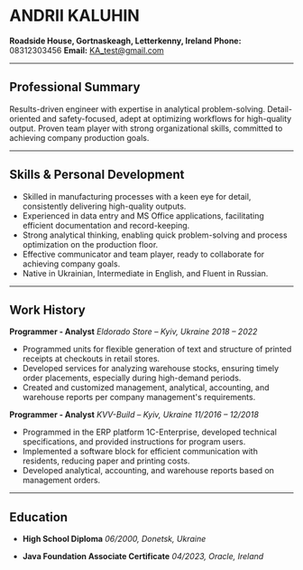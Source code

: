 # ANDRII KALUHIN

**Roadside House, Gortnaskeagh, Letterkenny, Ireland**
**Phone:** 08312303456
**Email:** KA_test@gmail.com

---

## Professional Summary
Results-driven engineer with expertise in analytical problem-solving.
Detail-oriented and safety-focused, adept at optimizing workflows for high-quality output.
Proven team player with strong organizational skills, committed to achieving company production goals.

---

## Skills & Personal Development
- Skilled in manufacturing processes with a keen eye for detail, consistently delivering high-quality outputs.
- Experienced in data entry and MS Office applications, facilitating efficient documentation and record-keeping.
- Strong analytical thinking, enabling quick problem-solving and process optimization on the production floor.
- Effective communicator and team player, ready to collaborate for achieving company goals.
- Native in Ukrainian, Intermediate in English, and Fluent in Russian.

---

## Work History

**Programmer - Analyst**
*Eldorado Store – Kyiv, Ukraine*
*2018 – 2022*
- Programmed units for flexible generation of text and structure of printed receipts at checkouts in retail stores.
- Developed services for analyzing warehouse stocks, ensuring timely order placements, especially during high-demand periods.
- Created and customized management, analytical, accounting, and warehouse reports per company management's requirements.

**Programmer - Analyst**
*KVV-Build – Kyiv, Ukraine*
*11/2016 – 12/2018*
- Programmed in the ERP platform 1C-Enterprise, developed technical specifications, and provided instructions for program users.
- Implemented a software block for efficient communication with residents, reducing paper and printing costs.
- Developed analytical, accounting, and warehouse reports based on management orders.

---

## Education
- **High School Diploma**
  *06/2000, Donetsk, Ukraine*

- **Java Foundation Associate Certificate**
  *04/2023, Oracle, Ireland*

